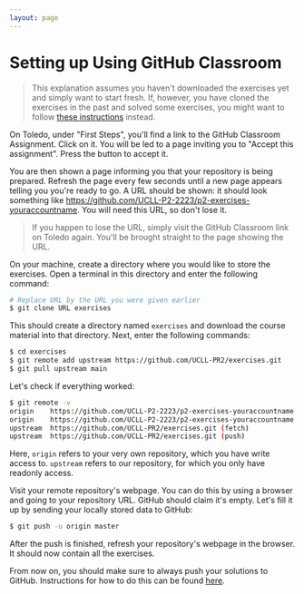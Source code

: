 ```yaml
---
layout: page
---
```


# Setting up Using GitHub Classroom

> This explanation assumes you haven't downloaded the exercises yet and simply want to start fresh.
> If, however, you have cloned the exercises in the past and solved some exercises, you might want to follow [these instructions](github-classroom.md) instead.

On Toledo, under "First Steps", you'll find a link to the GitHub Classroom Assignment.
Click on it.
You will be led to a page inviting you to "Accept this assignment".
Press the button to accept it.

You are then shown a page informing you that your repository is being prepared.
Refresh the page every few seconds until a new page appears telling you you're ready to go.
A URL should be shown: it should look something like https://github.com/UCLL-P2-2223/p2-exercises-youraccountname.
You will need this URL, so don't lose it.

> If you happen to lose the URL, simply visit the GitHub Classroom link on Toledo again.
> You'll be brought straight to the page showing the URL.

On your machine, create a directory where you would like to store the exercises.
Open a terminal in this directory and enter the following command:

```bash
# Replace URL by the URL you were given earlier
$ git clone URL exercises
```

This should create a directory named `exercises` and download the course material into that directory.
Next, enter the following commands:

```bash
$ cd exercises
$ git remote add upstream https://github.com/UCLL-PR2/exercises.git
$ git pull upstream main
```

Let's check if everything worked:

```bash
$ git remote -v
origin    https://github.com/UCLL-P2-2223/p2-exercises-youraccountname (fetch)
origin    https://github.com/UCLL-P2-2223/p2-exercises-youraccountname (push)
upstream  https://github.com/UCLL-PR2/exercises.git (fetch)
upstream  https://github.com/UCLL-PR2/exercises.git (push)
```

Here, `origin` refers to your very own repository, which you have write access to.
`upstream` refers to our repository, for which you only have readonly access.

Visit your remote repository's webpage.
You can do this by using a browser and going to your repository URL.
GitHub should claim it's empty.
Let's fill it up by sending your locally stored data to GitHub:

```bash
$ git push -u origin master
```

After the push is finished, refresh your repository's webpage in the browser.
It should now contain all the exercises.

From now on, you should make sure to always push your solutions to GitHub.
Instructions for how to do this can be found [here](../workflow.md).
